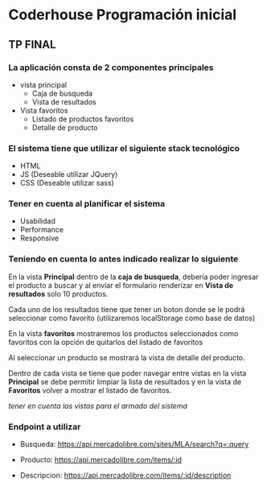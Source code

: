  #  Coderhouse Programación inicial
## TP FINAL

### La aplicación consta de 2 componentes principales
* vista principal
  * Caja de busqueda
  * Vista de resultados
* Vista favoritos
  * Listado de productos favoritos
  * Detalle de producto

### El sistema tiene que utilizar el siguiente stack tecnológico
* HTML
* JS (Deseable utilizar JQuery)
* CSS (Deseable utilizar sass)

### Tener en cuenta al planificar el sistema
* Usabilidad
* Performance
* Responsive

### Teniendo en cuenta lo antes indicado realizar lo siguiente

En la vista **Principal** dentro de la **caja de busqueda**, debería poder ingresar el producto a buscar y al enviar el formulario renderizar en **Vista de resultados** solo 10 productos.

Cada uno de los resultados tiene que tener un boton donde se le podrá seleccionar como favorito (utilizaremos localStorage como base de datos)

En la vista **favoritos** mostraremos los productos seleccionados como favoritos con la opción de quitarlos del listado de favoritos

Al seleccionar un producto se mostrará la vista de detalle del producto.

Dentro de cada vista se tiene que poder navegar entre vistas en la vista **Principal** se debe permitir limpiar la lista de resultados y en la vista de **Favoritos** volver a mostrar el listado de favoritos.

*tener en cuenta las vistas para el armado del sistema* 

### Endpoint a utilizar

* Busqueda: https://api.mercadolibre.com/sites/MLA/search?q=​:query 

* Producto: https://api.mercadolibre.com/items/​:id

* Descripcion: https://api.mercadolibre.com/items/​:id​/description 




